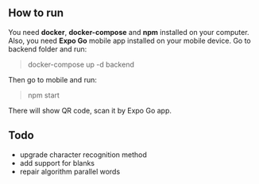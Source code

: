 ## How to run
You need **docker**, **docker-compose** and **npm** installed on your computer. Also, you need **Expo Go** mobile app installed on your mobile device.
Go to backend folder and run:
> docker-compose up -d backend

Then go to mobile and run:
> npm start

There will show QR code, scan it by Expo Go app.

## Todo
 - upgrade character recognition method
 - add support for blanks
 - repair algorithm parallel words
